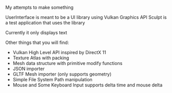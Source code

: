 My attempts to make something

UserInterface is meant to be a UI library using Vulkan Graphics API
Sculpt is a test application that uses the library

Currently it only displays text

Other things that you will find:
- Vulkan High Level API inspired by DirectX 11
- Texture Atlas with packing
- Mesh data structure with primitive modify functions
- JSON importer
- GLTF Mesh importer (only supports geometry)
- Simple File System Path manipulation
- Mouse and Some Keyboard Input supports delta time and mouse delta
